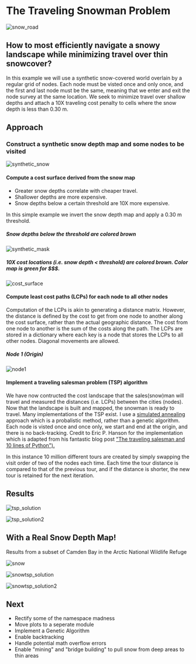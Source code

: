 # The Traveling Snowman Problem

![snow_road](figs/akp_snow_road.JPG)

## How to most efficiently navigate a snowy landscape while minimizing travel over thin snowcover?

In this example we will use a synthetic snow-covered world overlain by a regular grid of nodes. Each node must be visted once and only once, and the first and last node must be the same, meaning that we enter and exit the node survey at the same location. We seek to minimize travel over shallow depths and attach a 10X traveling cost penalty to cells where the snow depth is less than 0.30 m.

## Approach
### Construct a synthetic snow depth map and some nodes to be visited

![synthetic_snow](figs/synthetic_normal_with_nodes.png)

#### Compute a cost surface derived from the snow map
- Greater snow depths correlate with cheaper travel.
- Shallower depths are more expensive.
- Snow depths below a certain threshold are 10X more expensive.

In this simple example we invert the snow depth map and apply a 0.30 m threshold.

##### Snow depths below the threshold are colored brown

![synthetic_mask](figs/synthetic_normal_masked_with_nodes.png)

##### 10X cost locations (i.e. snow depth < threshold) are colored brown. Color map is green for $$$.

![cost_surface](figs/cost_surface_with_nodes.png)

#### Compute least cost paths (LCPs) for each node to all other nodes
Computation of the LCPs is akin to generating a distance matrix. However, the distance is defined by the cost to get from one node to another along the cost surface, rather than the actual geographic distance. The cost from one node to another is the sum of the costs along the path. The LCPs are stored in a dictionary where each key is a node that stores the LCPs to all other nodes. Diagonal movements are allowed.

##### Node 1 (Origin)

![node1](figs/n1_lcps.png)

#### Implement a traveling salesman problem (TSP) algorithm

We have now contructed the cost landscape that the sales(snow)man will travel and measured the distances (i.e. LCPs) between the cities (nodes). Now that the landscape is built and mapped, the snowman is ready to travel. Many implementations of the TSP exist. I use a [simulated annealing](https://en.wikipedia.org/wiki/Simulated_annealing?oldformat=true) approach which is a probalistic method, rather than a genetic algorithm. Each node is visted once and once only, we start and end at the origin, and there is no back-tracking. Credit to Eric P. Hanson for the implementation which is adapted from his fantastic blog post ["The traveling salesman and 10 lines of Python").](https://ericphanson.com/blog/2016/the-traveling-salesman-and-10-lines-of-python/)

In this instance 10 million different tours are created by simply swapping the visit order of two of the nodes each time. Each time the tour distance is compared to that of the previous tour, and if the distance is shorter, the new tour is retained for the next iteration.

## Results

![tsp_solution](figs/tsp_solution.png)

![tsp_solution2](figs/tsp_solution_over_snow_thresh.png)

## With a Real Snow Depth Map!
Results from a subset of Camden Bay in the Arctic National Wildlife Refuge

![snow](figs/snow_with_nodes.png)

![snowtsp_solution](figs/snow_tsp_solution.png)

![snowtsp_solution2](figs/snow_tsp_solution_over_snow_thresh.png)

## Next
- Rectify some of the namespace madness
- Move plots to a seperate module
- Implement a Genetic Algorithm
- Enable backtracking
- Handle potential math overflow errors
- Enable "mining" and "bridge building" to pull snow from deep areas to thin areas

